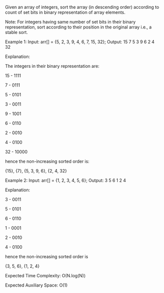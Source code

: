 Given an array of integers, sort the array (in descending order) according to count of set bits in binary representation of array elements. 

Note: For integers having same number of set bits in their binary representation, sort according to their position in the original array i.e., a stable sort.

 
Example 1:
Input: 
arr[] = {5, 2, 3, 9, 4, 6, 7, 15, 32};
Output:
15 7 5 3 9 6 2 4 32


Explanation:

The integers in their binary
representation are:

15 - 1111

7  - 0111

5  - 0101

3  - 0011

9  - 1001

6  - 0110

2  - 0010

4  - 0100

32 - 10000

hence the non-increasing sorted order is:

{15}, {7}, {5, 3, 9, 6}, {2, 4, 32}
 
Example 2:
Input: 
arr[] = {1, 2, 3, 4, 5, 6};
Output: 
3 5 6 1 2 4


Explanation:

3  - 0011

5  - 0101

6  - 0110

1  - 0001

2  - 0010

4  - 0100

hence the non-increasing sorted order is

{3, 5, 6}, {1, 2, 4}

Expected Time Complexity: O(N.log(N))

Expected Auxiliary Space: O(1)
